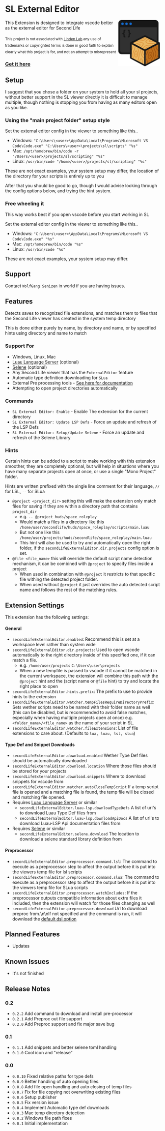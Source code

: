 # SL External Editor

<img src="icon.png" height="150px" align="right">

This Extension is designed to integrate vscode better as the external editor for
Second Life

<sub>This project is not associated with [Linden Lab](https://lindenlab.com/)
any use of trademarks or copyrighted terms is done in good faith to explain
clearly what this project is for, and not an attempt to misrepresent</sub>

### [Get it here](https://marketplace.visualstudio.com/items?itemName=wlf-io.sl-external-editor)

## Setup

I suggest that you chose a folder on your system to hold all your sl projects,
without better support in the SL viewer directly it is difficult to manage
multiple, though nothing is stopping you from having as many editors open as you
like.

### Using the "main project folder" setup style

Set the external editor config in the viewer to something like this..

- Windows:
  `"C:\Users\<user>\AppData\Local\Programs\Microsoft VS Code\Code.exe" "C:\Users\<user>\projects\sl\scripts" "%s"`
- Mac: `/opt/homebrew/bin/code -r "/Users/<user>/projects/sl/scripting" "%s"`
- Linux: `/usr/bin/code "/home/<user>/projects/sl/scripting" "%s"`

These are not exact examples, your system setup may differ, the location of the
directory for your scripts is entirely up to you

After that you should be good to go, though I would advise looking through the
config options below, and trying the hint system.

### Free wheeling it

This way works best if you open vscode before you start working in SL

Set the external editor config in the viewer to something like this..

- Windows:
  `"C:\Users\<user>\AppData\Local\Programs\Microsoft VS Code\Code.exe" "%s"`
- Mac: `/opt/homebrew/bin/code "%s"`
- Linux: `/usr/bin/code "%s"`

These are not exact examples, your system setup may differ.

## Support

Contact `WolfGang Senizen` in world if you are having issues.

## Features

Detects saves to recognized file extensions, and matches them to files that the
Second Life viewer has created in the system temp directory

This is done either purely by name, by directory and name, or by specified hints
using directory and name to match

### Support For

- Windows, Linux, Mac
- [Luau Language Server](https://marketplace.visualstudio.com/items?itemName=JohnnyMorganz.luau-lsp)
  (optional)
- [Selene](https://marketplace.visualstudio.com/items?itemName=Kampfkarren.selene-vscode)
  (optional)
- Any Second Life viewer that has the `ExternalEditor` feature
- Automatic type definition downloading for `SLua`
- External Pre processing tools -
  [See here for documentation](https://github.com/WolfGangS/SL-External-Editor/blob/master/PREPROC.md)
- Attempting to open project directories automatically

### Commands

- `SL External Editor: Enable` - Enable The extension for the current directory
- `SL External Editor: Update LSP Defs` - Force an update and refresh of the LSP
  Defs
- `SL External Editor: Setup/Update Selene` - Force an update and refresh of the
  Selene Library

### Hints

Certain hints can be added to a script to make working with this extension
smoother, they are completely optional, but will help in situations where you
have many separate projects open at once, or use a single "Mono Project" folder.

Hints are written prefixed with the single line comment for their language, `//`
for LSL, `--` for SLua

- `@project <project_dir>` setting this will make the extension only match files
  for saving if they are within a directory path that contains `project_dir`
  - e.g. `-- @project huds/space_roleplay`
  - Would match a files in a directory like this
    `/home/user/secondlife/huds/space_roleplay/scripts/main.luau`
  - But not one like this
    `/home/user/projects/huds/secondlife/space_roleplay/main.luau`
  - This hint will also be used to try and automatically open the right folder,
    if the `secondLifeExternalEditor.dir.projects` config option is set.
- `@file <file_name>` this will override the default script name detection
  mechanism, it can be combined with `@project` to specify files inside a
  project
  - When used in combination with `@project` it restricts to that specific file
    withing the detected project folder.
  - When used without `@project` it just overrides the auto detected script name
    and follows the rest of the matching rules.

## Extension Settings

This extension has the following settings:

#### General

- `secondLifeExternalEditor.enabled`: Recommend this is set at a workspace level
  rather than system wide
- `secondLifeExternalEditor.dir.projects`: Used to open vscode automatically to
  the right directory inside of this specified one, if it can match a file.
  - e.g. `/home/user/projects` `C:\Users\user\projects`
  - When a new tempfile is passed to vscode if it cannot be matched in the
    current workspace, the extension will combine this path with the `@project`
    hint and the (script name or `@file` hint) to try and locate the right place
    to open
- `secondLifeExternalEditor.hints.prefix`: The prefix to use to provide hints to
  the extension
- `secondLifeExternalEditor.watcher.tempFilesRequireDirectoryPrefix`: Sets
  wether scripts need to be named with their folder name as well (this can be
  disabled, but is recommended to avoid false matches, especially when having
  multiple projects open at once) e.g. `<folder_name>/<file_name>` as the name
  of your script in SL.
- `secondLifeExternalEditor.watcher.fileExtensions`: List of file extensions to
  care about. (Defaults to `lua, luau, lsl, slua`)

#### Type Def and Snippet Downloads

- `secondLifeExternalEditor.download.enabled` Wether Type Def files should be
  automatically downloaded
- `secondLifeExternalEditor.download.location` Where those files should be
  stored for your projects
- `secondLifeExternalEditor.download.snippets` Where to download snippets for
  vscode from
- `secondLifeExternalEditor.matcher.autoCloseTempScript` If a temp script file
  is opened and a matching file is found, the temp file will be closed and
  matching file opened.
- Requires
  [Luau Language Server](https://marketplace.visualstudio.com/items?itemName=JohnnyMorganz.luau-lsp)
  or similar
  - `secondLifeExternalEditor.luau-lsp.downloadTypeDefs` A list of url's to
    download Luau Type Def files from
  - `secondLifeExternalEditor.luau-lsp.downloadApiDocs` A list of url's to
    download Luau-LSP Api documentation files from
- Requires
  [Selene](https://marketplace.visualstudio.com/items?itemName=Kampfkarren.selene-vscode)
  or similar
  - `secondLifeExternalEditor.selene.download` The location to download a selene
    standard library definition from

#### Preprocessor

- `secondLifeExternalEditor.preprocessor.command.lsl`: The command to execute as
  a preprocessor step to affect the output before it is put into the viewers
  temp file for lsl scripts
- `secondLifeExternalEditor.preprocessor.command.slua`: The command to execute
  as a preprocessor step to affect the output before it is put into the viewers
  temp file for SLua scripts
- `secondLifeExternalEditor.preprocessor.watchIncludes`: If the preprocessor
  outputs compatible information about extra files it included, then the
  extension will watch for those files changing as well
- `secondLifeExternalEditor.preprocessor.download` Url to download preproc
  from.\n\nIf not specified and the command is run, it will download the
  [default dsl option](https://github.com/WolfGangS/DSL-PreProc)

## Planned Features

- Updates

## Known Issues

- It's not finished

## Release Notes

### 0.2

- `0.2.2` Add command to download and install pre-processor
- `0.2.1` Add Preproc out file support
- `0.2.0` Add Preproc support and fix major save bug

### 0.1

- `0.1.1` Add snippets and better selene toml handling
- `0.1.0` Cool icon and "release"

### 0.0

- `0.0.10` Fixed relative paths for type defs
- `0.0.9` Better handling of auto opening files.
- `0.0.8` Add file open handling and auto closing of temp files
- `0.0.7` Fix for file copying not overwriting existing files
- `0.0.6` Setup publisher
- `0.0.5` Fix version issue
- `0.0.4` Implement Automatic type def downloads
- `0.0.3` Mac temp directory detection
- `0.0.2` Windows file path fixes
- `0.0.1` Initial implementation
